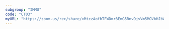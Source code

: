 ```yaml
---
subgroup: "IMMU"
code: "CT03"
myURL: "https://zoom.us/rec/share/xMtczAofbTFWDmr3EmG5RnvDjvVm5MOVbHJbWT8Di-jbmAceWTUFrQI2RcQtDmQJ.GI6Rzevym_iZqdUY?startTime=1623764696000"
---
```

